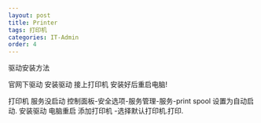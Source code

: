 ```yaml
---
layout: post
title: Printer
tags: 打印机 
categories: IT-Admin
order: 4
---
```




驱动安装方法 

官网下驱动
安装驱动 接上打印机  安装好后重启电脑!



打印机  服务没启动
控制面板-安全选项-服务管理-服务-print spool 设置为自动启动.
安装驱动 电脑重启 添加打印机 -选择默认打印机.打印.



